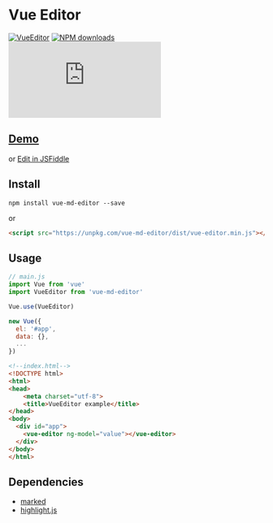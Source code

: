 # Vue Editor

[![VueEditor](https://img.shields.io/npm/v/vue-md-editor.svg)](https://www.npmjs.org/package/vue-md-editor) [![NPM downloads](http://img.shields.io/npm/dm/vue-md-editor.svg)](https://npmjs.org/package/vue-md-editor) [![JS gzip size](http://img.badgesize.io/https://unpkg.com/vue-md-editor/dist/vue-editor.min.js?compression=gzip&label=gzip%20size:%20JS)](https://unpkg.com/vue-md-editor/dist/vue-editor.min.js)

## [Demo](http://vue-editor.beblog.cn/)
or [Edit in JSFiddle](https://jsfiddle.net/mb5kxrfb/6/)

## Install

```shell
npm install vue-md-editor --save
```
or
```html
<script src="https://unpkg.com/vue-md-editor/dist/vue-editor.min.js"></script>
```

## Usage

```js
// main.js
import Vue from 'vue'
import VueEditor from 'vue-md-editor'

Vue.use(VueEditor)

new Vue({
  el: '#app',
  data: {},
  ...
})
```
```html
<!--index.html-->
<!DOCTYPE html>
<html>
<head>
    <meta charset="utf-8">
    <title>VueEditor example</title>
</head>
<body>
  <div id="app">
    <vue-editor ng-model="value"></vue-editor>
  </div>
</body>
</html>
```

## Dependencies
- [marked](https://github.com/chjj/marked)
- [highlight.js](https://github.com/isagalaev/highlight.js)
